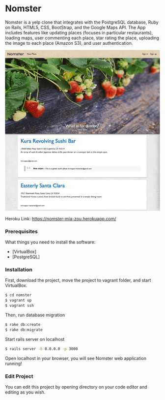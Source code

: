 # Nomster

Nomster is a yelp clone that integrates with the PostgreSQL database, Ruby on Rails, HTML5, CSS, BootStrap, and the Google Maps API. The App includes features like updating places (focuses in particular restaurants), loading maps, user commenting each place, star rating the place, uploading the image to each place (Amazon S3), and user authentication.

<img src="app/assets/images/nomster.jpg">

Heroku Link: https://nomster-mia-zou.herokuapp.com/

### Prerequisites

What things you need to install the software:

* [VirtualBox]
* [PostgreSQL]


### Installation

First, download the project, move the project to vagrant folder, and start VirtualBox.

```sh
$ cd nomster
$ vagrant up
$ vagrant ssh
```

Then, run database migration

```sh
$ rake db:create
$ rake db:migrate
```

Start rails server on localhost

```sh
$ rails server -b 0.0.0.0 -p 3000
```

Open localhost in your browser, you will see Nomster web application running!

### Edit Project

You can edit this project by opening directory on your code editor and editing as you wish. 
